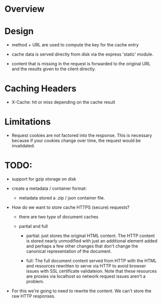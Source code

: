 # Overview

# Design

- method + URL are used to compute the key for the cache entry

- cache data is served directly from disk via the express 'static' module.

- content that is missing in the request is forwarded to the original URL and the
  results given to the client directly.

# Caching Headers

- X-Cache: hit or miss depending on the cache result

# Limitations

- Request cookies are not factored into the response.  This is necessary because
  if your cookies change over time, the request would be invalidated.

# TODO:

- support for gzip storage on disk

- create a metadata / container format:
    - metadata stored a .zip / json container file.

- How do we want to store cache HTTPS (secure) requests?

    - there are two type of document caches

    - partial and full

        - partial: just stores the original HTML content.  The HTTP content is stored
          nearly unmodified with just an additional <base> element added and perhaps
          a few other changes that don't change the canonical representation of the
          document.

        - full: The full document content served from HTTP with the HTML and
          resources rewritten to serve via HTTP to avoid browser issues with SSL
          certificate validateion.  Note that these resources are proxies via
          localhost so network request issues aren't a problem.


- For this we're going to need to rewrite the content. We can't store the raw
  HTTP responses.
